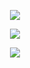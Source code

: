 <p align="center">
<img src="https://discord.c99.nl/widget/theme-4/693885501916053575.png"/>
</p>  
  
 <p align="center">
  <img src="https://tenor.com/view/discord-gif-18646848"/>
  </p>

  
  
  
  
  
<p align="center">
<img src="https://github-readme-stats.vercel.app/api?username=BinaryEgypt&show_icons=true&theme=dark"/>
</p>



